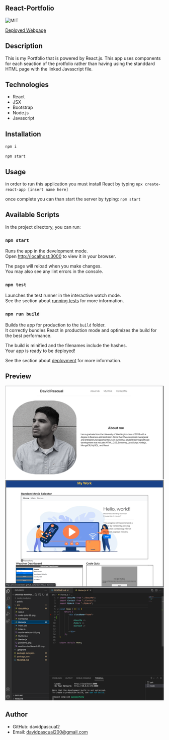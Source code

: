 ## React-Portfolio
![MIT](https://img.shields.io/badge/license-MIT-yellowg)

 [Deployed Webpage](https://davidpascual2.github.io/Updated-Portfolio-3/)
## Description
This is my Portfolio that is powered by React.js. This app uses components for each seaction of the protfolio rather than having using the standdard HTML page with the linked Javascript file.  

## Technologies
* React
* JSX
* Bootstrap
* Node.js
* Javascript

## Installation
`npm i`

`npm start`

## Usage
in order to run this application you must install React by typing 
`npx create-react-app [insert name here]`


once complete you can than start the server by typing:
`npm start`

## Available Scripts

In the project directory, you can run:

### `npm start`

Runs the app in the development mode.\
Open [http://localhost:3000](http://localhost:3000) to view it in your browser.

The page will reload when you make changes.\
You may also see any lint errors in the console.

### `npm test`

Launches the test runner in the interactive watch mode.\
See the section about [running tests](https://facebook.github.io/create-react-app/docs/running-tests) for more information.

### `npm run build`

Builds the app for production to the `build` folder.\
It correctly bundles React in production mode and optimizes the build for the best performance.

The build is minified and the filenames include the hashes.\
Your app is ready to be deployed!

See the section about [deployment](https://facebook.github.io/create-react-app/docs/deployment) for more information.

## Preview
![screenshot 1](./src/React-portfolio-SS1.png)
![screenshot 2](./src/React-portfolio-SS2.png)
![screenshot 2](./src/React-portfolio-SS3.png)

## Author
- GitHub: davidpascual2
- Email: davidpascual200@gmail.com